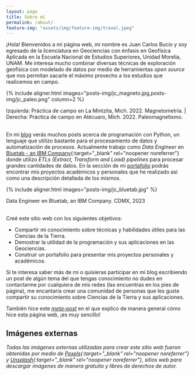 ```yaml
---
layout: page
title: Sobre mí
permalink: /about/
feature-img: "assets/img/feature-img/travel.jpeg"
---
```


¡Hola! Bienvenidos a mi página web, mi nombre es Juan Carlos Bucio y soy egresado de la licenciatura en Geociencias con énfasis en Geofísica Aplicada en la Escuela Nacional de Estudios Superiores, Unidad Morelia, UNAM. Me interesa mucho combinar diversas técnicas de exploración geofísica con modelado de datos por medio de herramientas *open source* que nos permitan sacarle el máximo provecho a los estudios que realicemos en campo.

{% include aligner.html
  images="posts-img/jc_magneto.jpg,posts-img/jc_paleo.png"
  column=2
%}

<figcaption>Izquierda: Práctica de campo en La Mintzita, Mich. 2022. Magnetometría. | Derecha: Práctica de campo en Atécuaro, Mich. 2022. Paleomagnetismo.</figcaption>

<br>

En mi [blog](/) verás muchos posts acerca de programación con Python, un lenguaje que utilizo bastante para el procesamiento de datos y automatización de procesos. Actualmente trabajo como *Data Engineer* en [Bluetab - an IBM Company](https://bluetab.net/en/){:target="_blank" rel="noopener noreferrer"} donde utilizo *ETLs (Extract, Transform and Load) pipelines* para procesar grandes cantidades de datos. En la sección de mi [portafolio](/portafolio/) podrás encontrar mis proyectos académicos y personales que he realizado así como una descripción detallada de los mismos.

{% include aligner.html images="posts-img/jc_bluetab.jpg" %}
<figcaption>Data Engineer en Bluetab, an IBM Company. CDMX, 2023</figcaption>

<br>

Creé este sitio web con los siguientes objetivos:

- Compartir mi conocimiento sobre técnicas y habilidades útiles para las Ciencias de la Tierra.
- Demostrar la utilidad de la programación y sus aplicaciones en las Geociencias.
- Construir un portafolio para presentar mis proyectos personales y académicos.

Si te interesa saber más de mí o quisieras participar en mi blog escribiendo un post de algún tema del que tengas conocimiento no dudes en contactarme por cualquiera de mis redes (las encuentras en los pies de página), me encantaría crear una comunidad de personas que les guste compartir su conocimiento sobre Ciencias de la Tierra y sus aplicaciones.

También hice este [*meta-post*](/blog/2021/como-hacer-este-sitio) en el que explico de manera general cómo hice esta página web, ¡es muy sencillo!

## Imágenes externas
*Todas las imágenes externas utilizadas para crear este sitio web fueron obtenidas por medio de [Pexels](https://www.pexels.com/es-es/){:target="_blank" rel="noopener noreferrer"} y [Unsplash](https://unsplash.com/){:target="_blank" rel="noopener noreferrer"}, sitios web para descargar imágenes de manera gratuita y libres de derechos de autor.*
